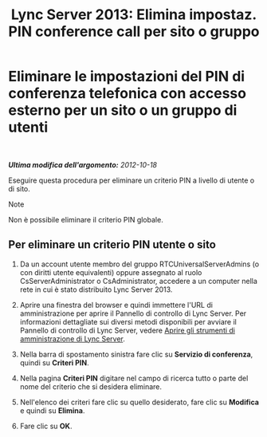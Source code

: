 ﻿---
title: "Lync Server 2013: Elimina impostaz. PIN conference call per sito o gruppo"
TOCTitle: "Lync Server 2013: Elimina impostaz. PIN conference call per sito o gruppo"
ms:assetid: 15a9faee-d024-4c0e-b2a0-fe7e7dc00589
ms:mtpsurl: https://technet.microsoft.com/it-it/library/Gg520955(v=OCS.15)
ms:contentKeyID: 49299785
ms.date: 08/24/2015
mtps_version: v=OCS.15
ms.translationtype: HT
---

# Eliminare le impostazioni del PIN di conferenza telefonica con accesso esterno per un sito o un gruppo di utenti

 

_**Ultima modifica dell'argomento:** 2012-10-18_

Eseguire questa procedura per eliminare un criterio PIN a livello di utente o di sito.


> [!NOTE]
> Non è possibile eliminare il criterio PIN globale.



## Per eliminare un criterio PIN utente o sito

1.  Da un account utente membro del gruppo RTCUniversalServerAdmins (o con diritti utente equivalenti) oppure assegnato al ruolo CsServerAdministrator o CsAdministrator, accedere a un computer nella rete in cui è stato distribuito Lync Server 2013.

2.  Aprire una finestra del browser e quindi immettere l'URL di amministrazione per aprire il Pannello di controllo di Lync Server. Per informazioni dettagliate sui diversi metodi disponibili per avviare il Pannello di controllo di Lync Server, vedere [Aprire gli strumenti di amministrazione di Lync Server](lync-server-2013-open-lync-server-administrative-tools.md).

3.  Nella barra di spostamento sinistra fare clic su **Servizio di conferenza**, quindi su **Criteri PIN**.

4.  Nella pagina **Criteri PIN** digitare nel campo di ricerca tutto o parte del nome del criterio che si desidera eliminare.

5.  Nell'elenco dei criteri fare clic su quello desiderato, fare clic su **Modifica** e quindi su **Elimina**.

6.  Fare clic su **OK**.

